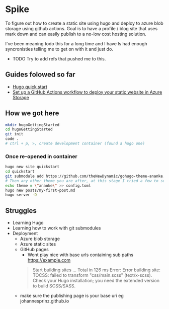 # Spike 

To figure out how to create a static site using hugo and deploy to azure blob storage using github actions. Goal is to have a profile / blog site that uses mark down and can easily publish to a no-low cost hosting solution.

I've been meaning todo this for a long time and I have ls
had enough syncronisties telling me to get on with it and just do. 

- TODO Try to add refs that pushed me to this.

## Guides folowed so far

- [Hugo quick start](https://gohugo.io/getting-started/quick-start/)
- [Set up a GitHub Actions workflow to deploy your static website in Azure Storage](https://docs.microsoft.com/en-us/azure/storage/blobs/storage-blobs-static-site-github-actions)

## How we got here

```zsh
mkdir hugoGettingStarted
cd hugoGettingStarted
git init
code .
# ctrl + p, >, create development container (found a hugo one)
```

### Once re-opened in container


```zsh
hugo new site quickstart
cd quickstart
git submodule add https://github.com/theNewDynamic/gohugo-theme-ananke.git themes/ananke 
# Then any other theme you are after, at this stage I tried a few to see which support syntax highlighting
echo theme = \"ananke\" >> config.toml
hugo new posts/my-first-post.md
hugo server -D
```

## Struggles

- Learning Hugo
- Learning how to work with git submodules
- Deployment
  - Azure blob storage
  - Azure static sites
  - GitHub pages
    - Wont play nice with base urls containing sub paths https://example.com
    > Start building sites … 
Total in 126 ms
Error: Error building site: TOCSS: failed to transform "css/main.scss" (text/x-scss). Check your Hugo installation; you need the extended version to build SCSS/SASS.
  - make sure the publishing page is your base uri eg  johannesprinz.github.io